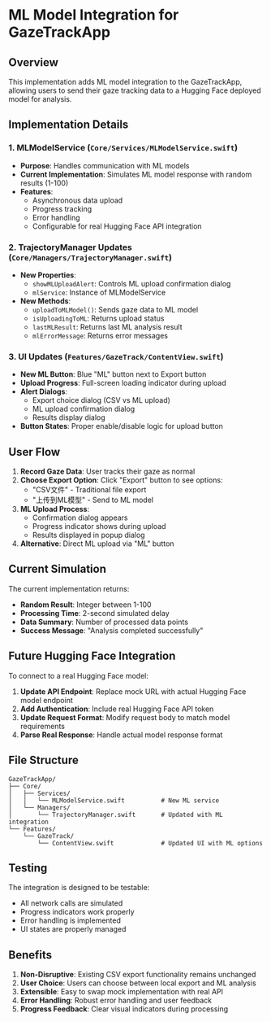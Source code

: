# ML Model Integration for GazeTrackApp

## Overview
This implementation adds ML model integration to the GazeTrackApp, allowing users to send their gaze tracking data to a Hugging Face deployed model for analysis.

## Implementation Details

### 1. MLModelService (`Core/Services/MLModelService.swift`)
- **Purpose**: Handles communication with ML models
- **Current Implementation**: Simulates ML model response with random results (1-100)
- **Features**:
  - Asynchronous data upload
  - Progress tracking
  - Error handling
  - Configurable for real Hugging Face API integration

### 2. TrajectoryManager Updates (`Core/Managers/TrajectoryManager.swift`)
- **New Properties**:
  - `showMLUploadAlert`: Controls ML upload confirmation dialog
  - `mlService`: Instance of MLModelService
- **New Methods**:
  - `uploadToMLModel()`: Sends gaze data to ML model
  - `isUploadingToML`: Returns upload status
  - `lastMLResult`: Returns last ML analysis result
  - `mlErrorMessage`: Returns error messages

### 3. UI Updates (`Features/GazeTrack/ContentView.swift`)
- **New ML Button**: Blue "ML" button next to Export button
- **Upload Progress**: Full-screen loading indicator during upload
- **Alert Dialogs**: 
  - Export choice dialog (CSV vs ML upload)
  - ML upload confirmation dialog
  - Results display dialog
- **Button States**: Proper enable/disable logic for upload button

## User Flow

1. **Record Gaze Data**: User tracks their gaze as normal
2. **Choose Export Option**: Click "Export" button to see options:
   - "CSV文件" - Traditional file export
   - "上传到ML模型" - Send to ML model
3. **ML Upload Process**:
   - Confirmation dialog appears
   - Progress indicator shows during upload
   - Results displayed in popup dialog
4. **Alternative**: Direct ML upload via "ML" button

## Current Simulation

The current implementation returns:
- **Random Result**: Integer between 1-100
- **Processing Time**: 2-second simulated delay
- **Data Summary**: Number of processed data points
- **Success Message**: "Analysis completed successfully"

## Future Hugging Face Integration

To connect to a real Hugging Face model:

1. **Update API Endpoint**: Replace mock URL with actual Hugging Face model endpoint
2. **Add Authentication**: Include real Hugging Face API token
3. **Update Request Format**: Modify request body to match model requirements
4. **Parse Real Response**: Handle actual model response format

## File Structure

```
GazeTrackApp/
├── Core/
│   ├── Services/
│   │   └── MLModelService.swift          # New ML service
│   └── Managers/
│       └── TrajectoryManager.swift       # Updated with ML integration
└── Features/
    └── GazeTrack/
        └── ContentView.swift             # Updated UI with ML options
```

## Testing

The integration is designed to be testable:
- All network calls are simulated
- Progress indicators work properly
- Error handling is implemented
- UI states are properly managed

## Benefits

1. **Non-Disruptive**: Existing CSV export functionality remains unchanged
2. **User Choice**: Users can choose between local export and ML analysis
3. **Extensible**: Easy to swap mock implementation with real API
4. **Error Handling**: Robust error handling and user feedback
5. **Progress Feedback**: Clear visual indicators during processing